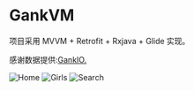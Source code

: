 # GankVM

项目采用 MVVM + Retrofit + Rxjava + Glide 实现。

感谢数据提供:[GankIO.](http://gank.io/)

![Home](https://upload-images.jianshu.io/upload_images/6850504-961a39853293f809.png?imageMogr2/auto-orient/strip%7CimageView2/2/w/1240)
![Girls](https://upload-images.jianshu.io/upload_images/6850504-8c503af642ad2134.png?imageMogr2/auto-orient/strip%7CimageView2/2/w/1240)
![Search](https://upload-images.jianshu.io/upload_images/6850504-fee60131344a98d3.png?imageMogr2/auto-orient/strip%7CimageView2/2/w/1240)

